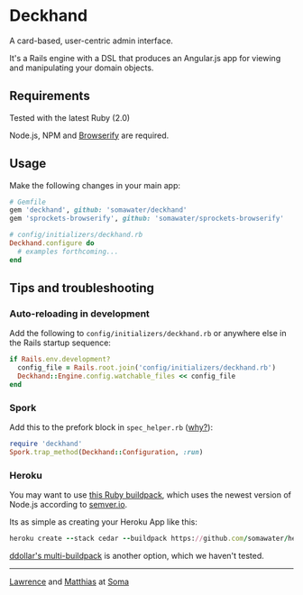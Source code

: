 # Deckhand

A card-based, user-centric admin interface.

It's a Rails engine with a DSL that produces an Angular.js app for viewing and manipulating your domain objects.

## Requirements

Tested with the latest Ruby (2.0)

Node.js, NPM and [Browserify](http://browserify.org) are required.

## Usage

Make the following changes in your main app:

```ruby
# Gemfile
gem 'deckhand', github: 'somawater/deckhand'
gem 'sprockets-browserify', github: 'somawater/sprockets-browserify'
```

```ruby
# config/initializers/deckhand.rb
Deckhand.configure do
  # examples forthcoming...
end
```

## Tips and troubleshooting

### Auto-reloading in development

Add the following to `config/initializers/deckhand.rb` or anywhere else in the Rails startup sequence:
```ruby
if Rails.env.development?
  config_file = Rails.root.join('config/initializers/deckhand.rb')
  Deckhand::Engine.config.watchable_files << config_file
end
```

### Spork

Add this to the prefork block in `spec_helper.rb` ([why?](https://github.com/sporkrb/spork/wiki/Spork.trap_method-Jujitsu)):

```ruby
require 'deckhand'
Spork.trap_method(Deckhand::Configuration, :run)
```

### Heroku

You may want to use [this Ruby buildpack](https://github.com/somawater/heroku-buildpack-ruby), which uses the newest version of Node.js according to [semver.io](http://semver.io).

Its as simple as creating your Heroku App like this:

```ruby
heroku create --stack cedar --buildpack https://github.com/somawater/heroku-buildpack-ruby.git#use_latest_stable_node_version
```

[ddollar's multi-buildpack](https://github.com/ddollar/heroku-buildpack-multi) is another option, which we haven't tested.

----

[Lawrence](http://github.com/levity) and [Matthias](http://github.com/natarius) at [Soma](https://www.drinksoma.com)
